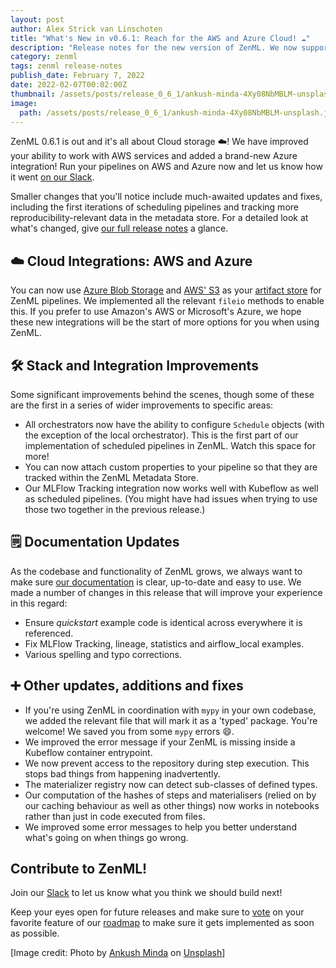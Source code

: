 ```yaml
---
layout: post
author: Alex Strick van Linschoten
title: "What's New in v0.6.1: Reach for the AWS and Azure Cloud! ☁️"
description: "Release notes for the new version of ZenML. We now support AWS S3 and Azure Blob Storage as artifact stores. You'll also find a lot of smaller improvements and bug fixes in this release."
category: zenml
tags: zenml release-notes
publish_date: February 7, 2022
date: 2022-02-07T00:02:00Z
thumbnail: /assets/posts/release_0_6_1/ankush-minda-4Xy08NbMBLM-unsplash.jpg
image:
  path: /assets/posts/release_0_6_1/ankush-minda-4Xy08NbMBLM-unsplash.jpg
---
```


ZenML 0.6.1 is out and it's all about Cloud storage ☁️! We have improved your ability to work with AWS services and added a brand-new Azure integration! Run your pipelines on AWS and Azure now and let us know how it went [on our Slack](https://zenml.io/slack-invite/).

Smaller changes that you'll notice include much-awaited updates and fixes, including the first iterations of scheduling pipelines and tracking more reproducibility-relevant data in the metadata store. For a detailed look at what's changed, give [our full release notes](https://github.com/zenml-io/zenml/releases/tag/0.6.1) a glance.

## ☁️ Cloud Integrations: AWS and Azure

You can now use [Azure Blob Storage](https://azure.microsoft.com/en-us/services/storage/blobs/) and [AWS' S3](https://aws.amazon.com/s3?tag=soumet-20) as your [artifact store](https://docs.zenml.io/core-concepts) for ZenML pipelines. We implemented all the relevant `fileio` methods to enable this. If you prefer to use Amazon's AWS or Microsoft's Azure, we hope these new integrations will be the start of more options for you when using ZenML.

## 🛠 Stack and Integration Improvements

Some significant improvements behind the scenes, though some of these are the first in a series of wider improvements to specific areas:

- All orchestrators now have the ability to configure `Schedule` objects (with the exception of the local orchestrator). This is the first part of our implementation of scheduled pipelines in ZenML. Watch this space for more!
- You can now attach custom properties to your pipeline so that they are tracked within the ZenML Metadata Store.
- Our MLFlow Tracking integration now works well with Kubeflow as well as scheduled pipelines. (You might have had issues when trying to use those two together in the previous release.)

## 🗒 Documentation Updates

As the codebase and functionality of ZenML grows, we always want to make sure [our documentation](https://docs.zenml.io/) is clear, up-to-date and easy to use. We made a number of changes in this release that will improve your experience in this regard:

- Ensure *quickstart* example code is identical across everywhere it is referenced.
- Fix MLFlow Tracking, lineage, statistics and airflow_local examples.
- Various spelling and typo corrections.

## ➕ Other updates, additions and fixes

- If you're using ZenML in coordination with `mypy` in your own codebase, we added the relevant file that will mark it as a 'typed' package. You're welcome! We saved you from some `mypy` errors 😄.
- We improved the error message if your ZenML is missing inside a Kubeflow container entrypoint.
- We now prevent access to the repository during step execution. This stops bad things from happening inadvertently.
- The materializer registry now can detect sub-classes of defined types.
- Our computation of the hashes of steps and materialisers (relied on by our caching behaviour as well as other things) now works in notebooks rather than just in code executed from files.
- We improved some error messages to help you better understand what's going on when things go wrong.

## Contribute to ZenML!

Join our [Slack](https://zenml.io/slack-invite/) to let us know what you think we should build next!

Keep your eyes open for future releases and make sure to [vote](https://github.com/zenml-io/zenml/discussions/categories/roadmap) on your favorite feature of our [roadmap](https://zenml.io/roadmap) to make sure it gets implemented as soon as possible.

[Image credit: Photo by <a href="https://unsplash.com/@an_ku_sh?utm_source=unsplash&utm_medium=referral&utm_content=creditCopyText">Ankush Minda</a> on <a href="https://unsplash.com/s/photos/balloons?utm_source=unsplash&utm_medium=referral&utm_content=creditCopyText">Unsplash</a>]